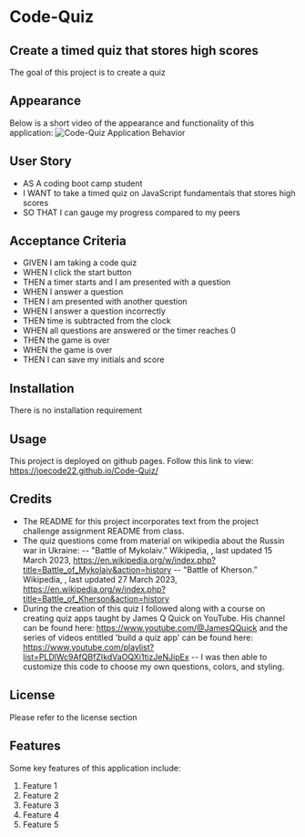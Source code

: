 # Code-Quiz

## Create a timed quiz that stores high scores

The goal of this project is to create a quiz

## Appearance

Below is a short video of the appearance and functionality of this application:
![Code-Quiz Application Behavior](https://github.com/Joecode22/Code-Quiz/blob/main/app.gif "Password Generator Application Behavior")

## User Story

- AS A coding boot camp student
- I WANT to take a timed quiz on JavaScript fundamentals that stores high scores
- SO THAT I can gauge my progress compared to my peers

## Acceptance Criteria

- GIVEN I am taking a code quiz
- WHEN I click the start button
- THEN a timer starts and I am presented with a question
- WHEN I answer a question
- THEN I am presented with another question
- WHEN I answer a question incorrectly
- THEN time is subtracted from the clock
- WHEN all questions are answered or the timer reaches 0
- THEN the game is over
- WHEN the game is over
- THEN I can save my initials and score

## Installation

There is no installation requirement

## Usage

This project is deployed on github pages.
Follow this link to view: <https://joecode22.github.io/Code-Quiz/>

## Credits

- The README for this project incorporates text from the project challenge assignment README from class.
- The quiz questions come from material on wikipedia about the Russin war in Ukraine:
-- "Battle of Mykolaiv.” Wikipedia, , last updated 15 March 2023, <https://en.wikipedia.org/w/index.php?title=Battle_of_Mykolaiv&action=history>
-- "Battle of Kherson.” Wikipedia, , last updated 27 March 2023, <https://en.wikipedia.org/w/index.php?title=Battle_of_Kherson&action=history>
- During the creation of this quiz I followed along with a course on creating quiz apps taught by  James Q Quick on YouTube. His channel can be found here: <https://www.youtube.com/@JamesQQuick> and the series of videos entitled 'build a quiz app' can be found here: <https://www.youtube.com/playlist?list=PLDlWc9AfQBfZIkdVaOQXi1tizJeNJipEx>
-- I was then able to customize this code to choose my own questions, colors, and styling.

## License

Please refer to the license section

## Features

Some key features of this application include:

1. Feature 1
2. Feature 2
3. Feature 3
4. Feature 4
5. Feature 5
